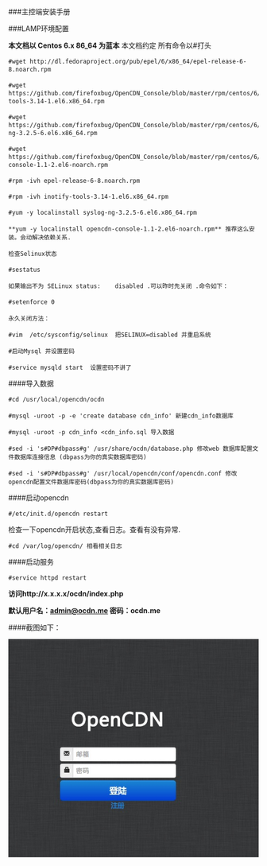 ###主控端安装手册

###LAMP环境配置

**本文档以 Centos 6.x 86_64 为蓝本** 本文档约定 所有命令以#打头
	
	#wget http://dl.fedoraproject.org/pub/epel/6/x86_64/epel-release-6-8.noarch.rpm

	#wget https://github.com/firefoxbug/OpenCDN_Console/blob/master/rpm/centos/6/64/inotify-tools-3.14-1.el6.x86_64.rpm
	
	#wget https://github.com/firefoxbug/OpenCDN_Console/blob/master/rpm/centos/6/64/syslog-ng-3.2.5-6.el6.x86_64.rpm

	#wget https://github.com/firefoxbug/OpenCDN_Console/blob/master/rpm/centos/6/64/opencdn-console-1.1-2.el6-noarch.rpm

	#rpm -ivh epel-release-6-8.noarch.rpm

	#rpm -ivh inotify-tools-3.14-1.el6.x86_64.rpm

	#yum -y localinstall syslog-ng-3.2.5-6.el6.x86_64.rpm

	**yum -y localinstall opencdn-console-1.1-2.el6-noarch.rpm** 推荐这么安装。会动解决依赖关系.

	检查Selinux状态

	#sestatus
	
	如果输出不为 SELinux status:    disabled .可以昨时先关闭 .命令如下：

	#setenforce 0

	永久关闭方法：

	#vim  /etc/sysconfig/selinux  把SELINUX=disabled 并重启系统

	#启动Mysql 并设置密码

	#service mysqld start  设置密码不讲了 

####导入数据

	#cd /usr/local/opencdn/ocdn

	#mysql -uroot -p -e 'create database cdn_info' 新建cdn_info数据库

	#mysql -uroot -p cdn_info <cdn_info.sql 导入数据

	#sed -i 's#DP#dbpass#g' /usr/share/ocdn/database.php 修改web 数据库配置文件数据库连接信息 (dbpass为你的真实数据库密码)

	#sed -i 's#DP#dbpass#g' /usr/local/opencdn/conf/opencdn.conf 修改opencdn配置文件数据库密码(dbpass为你的真实数据库密码)
####启动opencdn

	#/etc/init.d/opencdn restart

检查一下opencdn开启状态,查看日志。查看有没有异常.
	
	#cd /var/log/opencdn/ 相看相关日志


####启动服务

	#service httpd restart

**访问http://x.x.x.x/ocdn/index.php**

**默认用户名：admin@ocdn.me  密码：ocdn.me**

####截图如下：

![Alt text](img/login.png "前台login截图")

